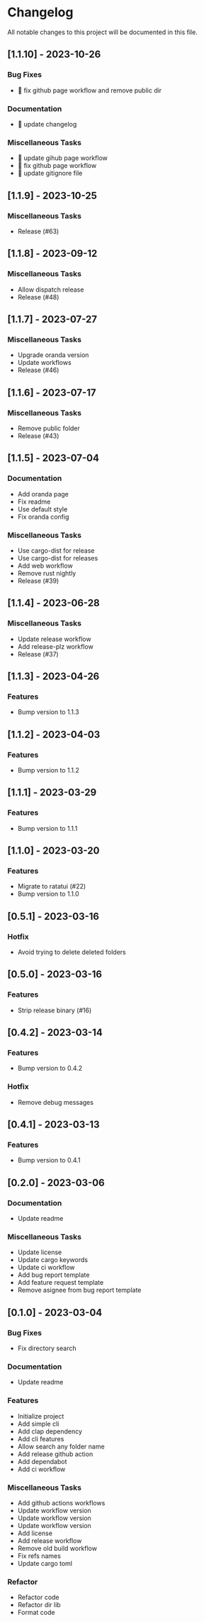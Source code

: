 # Changelog

All notable changes to this project will be documented in this file.

## [1.1.10] - 2023-10-26

### Bug Fixes

- :green_heart: fix github page workflow and remove public dir

### Documentation

- :memo: update changelog

### Miscellaneous Tasks

- :construction_worker: update gihub page workflow
- :green_heart: fix github page workflow
- :see_no_evil: update gitignore file

<!-- generated by git-cliff -->
## [1.1.9] - 2023-10-25

### Miscellaneous Tasks

- Release (#63)

## [1.1.8] - 2023-09-12

### Miscellaneous Tasks

- Allow dispatch release
- Release (#48)

## [1.1.7] - 2023-07-27

### Miscellaneous Tasks

- Upgrade oranda version
- Update workflows
- Release (#46)

## [1.1.6] - 2023-07-17

### Miscellaneous Tasks

- Remove public folder
- Release (#43)

## [1.1.5] - 2023-07-04

### Documentation

- Add oranda page
- Fix readme
- Use default style
- Fix oranda config

### Miscellaneous Tasks

- Use cargo-dist for release
- Use cargo-dist for releases
- Add web workflow
- Remove rust nightly
- Release (#39)

## [1.1.4] - 2023-06-28

### Miscellaneous Tasks

- Update release workflow
- Add release-plz workflow
- Release (#37)

## [1.1.3] - 2023-04-26

### Features

- Bump version to 1.1.3

## [1.1.2] - 2023-04-03

### Features

- Bump version to 1.1.2

## [1.1.1] - 2023-03-29

### Features

- Bump version to 1.1.1

## [1.1.0] - 2023-03-20

### Features

- Migrate to ratatui (#22)
- Bump version to 1.1.0

## [0.5.1] - 2023-03-16

### Hotfix

- Avoid trying to delete deleted folders

## [0.5.0] - 2023-03-16

### Features

- Strip release binary (#16)

## [0.4.2] - 2023-03-14

### Features

- Bump version to 0.4.2

### Hotfix

- Remove debug messages

## [0.4.1] - 2023-03-13

### Features

- Bump version to 0.4.1

## [0.2.0] - 2023-03-06

### Documentation

- Update readme

### Miscellaneous Tasks

- Update license
- Update cargo keywords
- Update ci workflow
- Add bug report template
- Add feature request template
- Remove asignee from bug report template

## [0.1.0] - 2023-03-04

### Bug Fixes

- Fix directory search

### Documentation

- Update readme

### Features

- Initialize project
- Add simple cli
- Add clap dependency
- Add cli features
- Allow search any folder name
- Add release github action
- Add dependabot
- Add ci workflow

### Miscellaneous Tasks

- Add github actions workflows
- Update workflow version
- Update workflow version
- Update workflow version
- Add license
- Add release workflow
- Remove old build workflow
- Fix refs names
- Update cargo toml

### Refactor

- Refactor code
- Refactor dir lib
- Format code

<!-- generated by git-cliff -->
